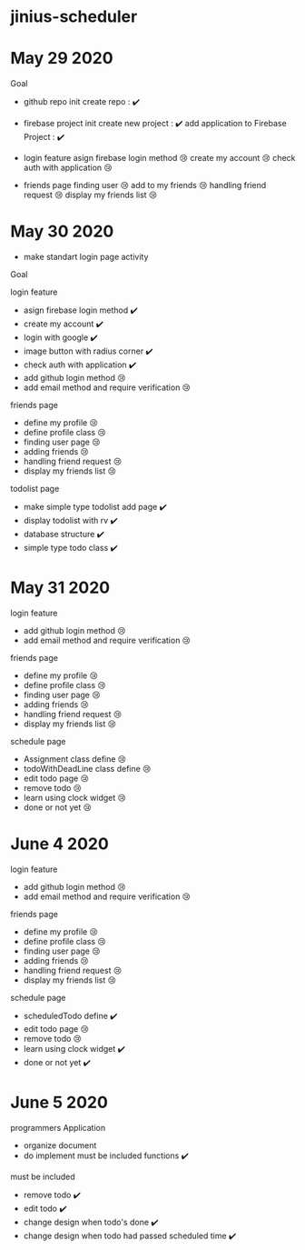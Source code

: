 # jinius-scheduler

# May 29 2020

Goal

- github repo init
  create repo : ✔️

- firebase project init
  create new project : ✔️
  add application to Firebase Project : ✔️

- login feature
  asign firebase login method 😢
  create my account 😢
  check auth with application 😢

- friends page
  finding user 😢
  add to my friends 😢
  handling friend request 😢
  display my friends list 😢

# May 30 2020

- make standart login page activity

Goal

login feature

- asign firebase login method ✔️
- create my account ✔️
- login with google ✔️
- image button with radius corner ✔️
- check auth with application ✔️
- add github login method 😢
- add email method and require verification 😢

friends page

- define my profile 😢
- define profile class 😢
- finding user page 😢
- adding friends 😢
- handling friend request 😢
- display my friends list 😢

todolist page

- make simple type todolist add page ✔️
- display todolist with rv ✔️
- database structure ✔️
- simple type todo class ✔️

# May 31 2020

login feature

- add github login method 😢
- add email method and require verification 😢

friends page

- define my profile 😢
- define profile class 😢
- finding user page 😢
- adding friends 😢
- handling friend request 😢
- display my friends list 😢

schedule page

- Assignment class define 😢
- todoWithDeadLine class define 😢
- edit todo page 😢
- remove todo 😢
- learn using clock widget 😢
- done or not yet 😢

# June 4 2020

login feature

- add github login method 😢
- add email method and require verification 😢

friends page

- define my profile 😢
- define profile class 😢
- finding user page 😢
- adding friends 😢
- handling friend request 😢
- display my friends list 😢

schedule page

- scheduledTodo define ✔️
- edit todo page 😢
- remove todo 😢
- learn using clock widget ✔️
- done or not yet ✔️

# June 5 2020

programmers Application

- organize document
- do implement must be included functions ✔️

must be included

- remove todo ✔️
- edit todo ✔️
- change design when todo's done ✔️
- change design when todo had passed scheduled time ✔️
